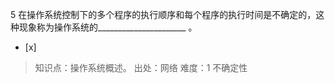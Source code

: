 5
在操作系统控制下的多个程序的执行顺序和每个程序的执行时间是不确定的，这种现象称为操作系统的______________________ 。
- [x]  

> 知识点：操作系统概述。
> 出处：网络
> 难度：1
> 不确定性
